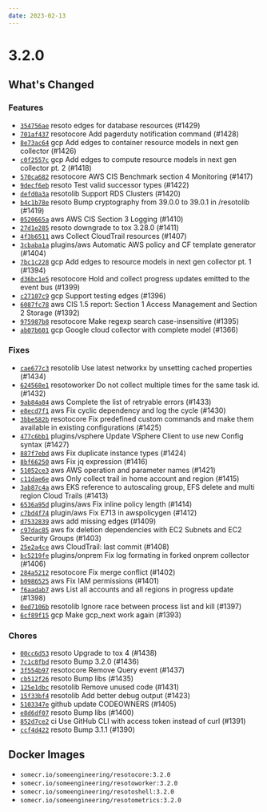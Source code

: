 ```yaml
---
date: 2023-02-13
---
```


# 3.2.0

## What's Changed

### Features

- [`354756ae`](https://github.com/someengineering/resoto/commit/354756ae) <span class="badge badge--secondary">resoto</span> edges for database resources (#1429)
- [`701af437`](https://github.com/someengineering/resoto/commit/701af437) <span class="badge badge--secondary">resotocore</span> Add pagerduty notification command (#1428)
- [`8e73ac64`](https://github.com/someengineering/resoto/commit/8e73ac64) <span class="badge badge--secondary">gcp</span> Add edges to container resource models in next gen collector (#1426)
- [`c0f2557c`](https://github.com/someengineering/resoto/commit/c0f2557c) <span class="badge badge--secondary">gcp</span> Add edges to compute resource models in next gen collector pt. 2 (#1418)
- [`570ca682`](https://github.com/someengineering/resoto/commit/570ca682) <span class="badge badge--secondary">resotocore</span> AWS CIS Benchmark section 4 Monitoring (#1417)
- [`9decf6eb`](https://github.com/someengineering/resoto/commit/9decf6eb) <span class="badge badge--secondary">resoto</span> Test valid successor types (#1422)
- [`defd0a3a`](https://github.com/someengineering/resoto/commit/defd0a3a) <span class="badge badge--secondary">resotolib</span> Support RDS Clusters (#1420)
- [`b4c1b78e`](https://github.com/someengineering/resoto/commit/b4c1b78e) <span class="badge badge--secondary">resoto</span> Bump cryptography from 39.0.0 to 39.0.1 in /resotolib (#1419)
- [`0520665a`](https://github.com/someengineering/resoto/commit/0520665a) <span class="badge badge--secondary">aws</span> AWS CIS Section 3 Logging (#1410)
- [`27d1e285`](https://github.com/someengineering/resoto/commit/27d1e285) <span class="badge badge--secondary">resoto</span> downgrade to tox 3.28.0 (#1411)
- [`4f3b6511`](https://github.com/someengineering/resoto/commit/4f3b6511) <span class="badge badge--secondary">aws</span> Collect CloudTrail resources (#1407)
- [`3cbaba1a`](https://github.com/someengineering/resoto/commit/3cbaba1a) <span class="badge badge--secondary">plugins/aws</span> Automatic AWS policy and CF template generator (#1404)
- [`7bc1c228`](https://github.com/someengineering/resoto/commit/7bc1c228) <span class="badge badge--secondary">gcp</span> Add edges to resource models in next gen collector pt. 1 (#1394)
- [`d36bc1e5`](https://github.com/someengineering/resoto/commit/d36bc1e5) <span class="badge badge--secondary">resotocore</span> Hold and collect progress updates emitted to the event bus (#1399)
- [`c27107c9`](https://github.com/someengineering/resoto/commit/c27107c9) <span class="badge badge--secondary">gcp</span> Support testing edges (#1396)
- [`6087fc78`](https://github.com/someengineering/resoto/commit/6087fc78) <span class="badge badge--secondary">aws</span> CIS 1.5 report: Section 1 Access Management and Section 2 Storage (#1392)
- [`975987b8`](https://github.com/someengineering/resoto/commit/975987b8) <span class="badge badge--secondary">resotocore</span> Make regexp search case-insensitive (#1395)
- [`ab07b601`](https://github.com/someengineering/resoto/commit/ab07b601) <span class="badge badge--secondary">gcp</span> Google cloud collector with complete model (#1366)

### Fixes

- [`cae677c3`](https://github.com/someengineering/resoto/commit/cae677c3) <span class="badge badge--secondary">resotolib</span> Use latest networkx by unsetting cached properties (#1434)
- [`624568e1`](https://github.com/someengineering/resoto/commit/624568e1) <span class="badge badge--secondary">resotoworker</span> Do not collect multiple times for the same task id. (#1432)
- [`9ab84a84`](https://github.com/someengineering/resoto/commit/9ab84a84) <span class="badge badge--secondary">aws</span> Complete the list of retryable errors (#1433)
- [`e8ecd7f1`](https://github.com/someengineering/resoto/commit/e8ecd7f1) <span class="badge badge--secondary">aws</span> Fix cyclic dependency and log the cycle (#1430)
- [`3bbe582b`](https://github.com/someengineering/resoto/commit/3bbe582b) <span class="badge badge--secondary">resotocore</span> Fix predefined custom commands and make them available in existing configurations (#1425)
- [`477c6bb1`](https://github.com/someengineering/resoto/commit/477c6bb1) <span class="badge badge--secondary">plugins/vsphere</span> Update VSphere Client to use new Config syntax (#1427)
- [`887f7ebd`](https://github.com/someengineering/resoto/commit/887f7ebd) <span class="badge badge--secondary">aws</span> Fix duplicate instance types (#1424)
- [`8bf66250`](https://github.com/someengineering/resoto/commit/8bf66250) <span class="badge badge--secondary">aws</span> Fix jq expression (#1416)
- [`51052ce3`](https://github.com/someengineering/resoto/commit/51052ce3) <span class="badge badge--secondary">aws</span> AWS operation and parameter names (#1421)
- [`c11dae6e`](https://github.com/someengineering/resoto/commit/c11dae6e) <span class="badge badge--secondary">aws</span> Only collect trail in home account and region (#1415)
- [`3ab87c4a`](https://github.com/someengineering/resoto/commit/3ab87c4a) <span class="badge badge--secondary">aws</span> EKS reference to autoscaling group, EFS delete and multi region Cloud Trails (#1413)
- [`6536a95d`](https://github.com/someengineering/resoto/commit/6536a95d) <span class="badge badge--secondary">plugins/aws</span> Fix inline policy length (#1414)
- [`c7bd4f74`](https://github.com/someengineering/resoto/commit/c7bd4f74) <span class="badge badge--secondary">plugin/aws</span> Fix E713 in awspolicygen (#1412)
- [`d7532839`](https://github.com/someengineering/resoto/commit/d7532839) <span class="badge badge--secondary">aws</span> add missing edges (#1409)
- [`c97dac85`](https://github.com/someengineering/resoto/commit/c97dac85) <span class="badge badge--secondary">aws</span> fix deletion dependencies with EC2 Subnets and EC2 Security Groups (#1403)
- [`25e2a4ce`](https://github.com/someengineering/resoto/commit/25e2a4ce) <span class="badge badge--secondary">aws</span> CloudTrail: last commit (#1408)
- [`bc5219fe`](https://github.com/someengineering/resoto/commit/bc5219fe) <span class="badge badge--secondary">plugins/onprem</span> Fix log formating in forked onprem collector (#1406)
- [`284a5212`](https://github.com/someengineering/resoto/commit/284a5212) <span class="badge badge--secondary">resotocore</span> Fix merge conflict (#1402)
- [`b0986525`](https://github.com/someengineering/resoto/commit/b0986525) <span class="badge badge--secondary">aws</span> Fix IAM permissions (#1401)
- [`f6aadab7`](https://github.com/someengineering/resoto/commit/f6aadab7) <span class="badge badge--secondary">aws</span> List all accounts and all regions in progress update (#1398)
- [`0ed7106b`](https://github.com/someengineering/resoto/commit/0ed7106b) <span class="badge badge--secondary">resotolib</span> Ignore race between process list and kill (#1397)
- [`6cf89f15`](https://github.com/someengineering/resoto/commit/6cf89f15) <span class="badge badge--secondary">gcp</span> Make gcp_next work again (#1393)

### Chores

- [`00cc6d53`](https://github.com/someengineering/resoto/commit/00cc6d53) <span class="badge badge--secondary">resoto</span> Upgrade to tox 4 (#1438)
- [`7c1c8fbd`](https://github.com/someengineering/resoto/commit/7c1c8fbd) <span class="badge badge--secondary">resoto</span> Bump 3.2.0 (#1436)
- [`3f554b97`](https://github.com/someengineering/resoto/commit/3f554b97) <span class="badge badge--secondary">resotocore</span> Remove Query event (#1437)
- [`cb512f26`](https://github.com/someengineering/resoto/commit/cb512f26) <span class="badge badge--secondary">resoto</span> Bump libs (#1435)
- [`125e1dbc`](https://github.com/someengineering/resoto/commit/125e1dbc) <span class="badge badge--secondary">resotolib</span> Remove unused code (#1431)
- [`15f33bf4`](https://github.com/someengineering/resoto/commit/15f33bf4) <span class="badge badge--secondary">resotolib</span> Add better debug output (#1423)
- [`5103347e`](https://github.com/someengineering/resoto/commit/5103347e) <span class="badge badge--secondary">github</span> update CODEOWNERS (#1405)
- [`e8d6df07`](https://github.com/someengineering/resoto/commit/e8d6df07) <span class="badge badge--secondary">resoto</span> Bump libs (#1400)
- [`852d7ce2`](https://github.com/someengineering/resoto/commit/852d7ce2) <span class="badge badge--secondary">ci</span> Use GitHub CLI with access token instead of curl (#1391)
- [`ccf4d422`](https://github.com/someengineering/resoto/commit/ccf4d422) <span class="badge badge--secondary">resoto</span> Bump 3.1.1 (#1390)

<!--truncate-->

## Docker Images

- `somecr.io/someengineering/resotocore:3.2.0`
- `somecr.io/someengineering/resotoworker:3.2.0`
- `somecr.io/someengineering/resotoshell:3.2.0`
- `somecr.io/someengineering/resotometrics:3.2.0`
